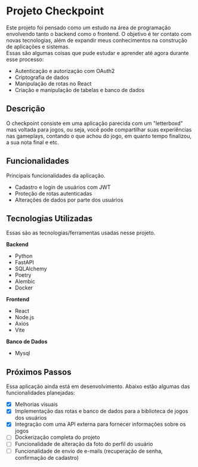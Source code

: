 # Projeto Checkpoint
Este projeto foi pensado como um estudo na área de programação envolvendo tanto o backend como o frontend. O objetivo é ter contato com novas tecnologias, além de expandir meus conhecimentos na construção de aplicações e sistemas.  
Essas são algumas coisas que pude estudar e aprender até agora durante esse processo:
- Autenticação e autorização com OAuth2
- Criptografia de dados 
- Manipulação de rotas no React
- Criação e manipulação de tabelas e banco de dados

## Descrição
O checkpoint consiste em uma aplicação parecida com um "letterboxd" mas voltada para jogos, ou seja, você pode compartilhar suas experiências nas gameplays, contando o que achou do jogo, em quanto tempo finalizou, a sua nota final e etc.

## Funcionalidades
Principais funcionalidades da aplicação.

- Cadastro e login de usuários com JWT
- Proteção de rotas autenticadas
- Alterações de dados por parte dos usuários

## Tecnologias Utilizadas
Essas são as tecnologias/ferramentas usadas nesse projeto.

**Backend**
- Python
- FastAPI
- SQLAlchemy
- Poetry
- Alembic
- Docker

**Frontend**
- React
- Node.js
- Axios
- Vite

**Banco de Dados**
- Mysql

## Próximos Passos
Essa aplicação ainda está em desenvolvimento. Abaixo estão algumas das funcionalidades planejadas:  
- [x] Melhorias visuais  
- [X] Implementação das rotas e banco de dados para a biblioteca de jogos dos usuários  
- [X] Integração com uma API externa para fornecer informações sobre os jogos
- [ ] Dockerização completa do projeto  
- [ ] Funcionalidade de alteração da foto do perfil do usuário
- [ ] Funcionalidade de envio de e-mails (recuperação de senha, confirmação de cadastro)  
